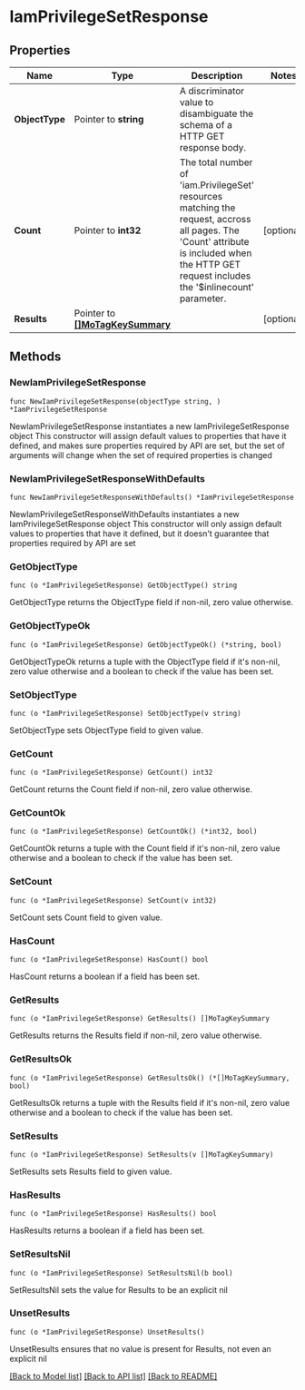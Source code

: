 # IamPrivilegeSetResponse

## Properties

Name | Type | Description | Notes
------------ | ------------- | ------------- | -------------
**ObjectType** | Pointer to **string** | A discriminator value to disambiguate the schema of a HTTP GET response body. | 
**Count** | Pointer to **int32** | The total number of &#39;iam.PrivilegeSet&#39; resources matching the request, accross all pages. The &#39;Count&#39; attribute is included when the HTTP GET request includes the &#39;$inlinecount&#39; parameter. | [optional] 
**Results** | Pointer to [**[]MoTagKeySummary**](MoTagKeySummary.md) |  | [optional] 

## Methods

### NewIamPrivilegeSetResponse

`func NewIamPrivilegeSetResponse(objectType string, ) *IamPrivilegeSetResponse`

NewIamPrivilegeSetResponse instantiates a new IamPrivilegeSetResponse object
This constructor will assign default values to properties that have it defined,
and makes sure properties required by API are set, but the set of arguments
will change when the set of required properties is changed

### NewIamPrivilegeSetResponseWithDefaults

`func NewIamPrivilegeSetResponseWithDefaults() *IamPrivilegeSetResponse`

NewIamPrivilegeSetResponseWithDefaults instantiates a new IamPrivilegeSetResponse object
This constructor will only assign default values to properties that have it defined,
but it doesn't guarantee that properties required by API are set

### GetObjectType

`func (o *IamPrivilegeSetResponse) GetObjectType() string`

GetObjectType returns the ObjectType field if non-nil, zero value otherwise.

### GetObjectTypeOk

`func (o *IamPrivilegeSetResponse) GetObjectTypeOk() (*string, bool)`

GetObjectTypeOk returns a tuple with the ObjectType field if it's non-nil, zero value otherwise
and a boolean to check if the value has been set.

### SetObjectType

`func (o *IamPrivilegeSetResponse) SetObjectType(v string)`

SetObjectType sets ObjectType field to given value.


### GetCount

`func (o *IamPrivilegeSetResponse) GetCount() int32`

GetCount returns the Count field if non-nil, zero value otherwise.

### GetCountOk

`func (o *IamPrivilegeSetResponse) GetCountOk() (*int32, bool)`

GetCountOk returns a tuple with the Count field if it's non-nil, zero value otherwise
and a boolean to check if the value has been set.

### SetCount

`func (o *IamPrivilegeSetResponse) SetCount(v int32)`

SetCount sets Count field to given value.

### HasCount

`func (o *IamPrivilegeSetResponse) HasCount() bool`

HasCount returns a boolean if a field has been set.

### GetResults

`func (o *IamPrivilegeSetResponse) GetResults() []MoTagKeySummary`

GetResults returns the Results field if non-nil, zero value otherwise.

### GetResultsOk

`func (o *IamPrivilegeSetResponse) GetResultsOk() (*[]MoTagKeySummary, bool)`

GetResultsOk returns a tuple with the Results field if it's non-nil, zero value otherwise
and a boolean to check if the value has been set.

### SetResults

`func (o *IamPrivilegeSetResponse) SetResults(v []MoTagKeySummary)`

SetResults sets Results field to given value.

### HasResults

`func (o *IamPrivilegeSetResponse) HasResults() bool`

HasResults returns a boolean if a field has been set.

### SetResultsNil

`func (o *IamPrivilegeSetResponse) SetResultsNil(b bool)`

 SetResultsNil sets the value for Results to be an explicit nil

### UnsetResults
`func (o *IamPrivilegeSetResponse) UnsetResults()`

UnsetResults ensures that no value is present for Results, not even an explicit nil

[[Back to Model list]](../README.md#documentation-for-models) [[Back to API list]](../README.md#documentation-for-api-endpoints) [[Back to README]](../README.md)


